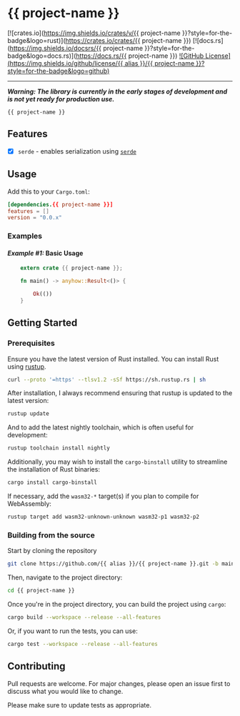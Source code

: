 # {{ project-name }}

[![crates.io](https://img.shields.io/crates/v/{{ project-name }}?style=for-the-badge&logo=rust)](https://crates.io/crates/{{ project-name }})
[![docs.rs](https://img.shields.io/docsrs/{{ project-name }}?style=for-the-badge&logo=docs.rs)](https://docs.rs/{{ project-name }})
[![GitHub License](https://img.shields.io/github/license/{{ alias }}/{{ project-name }}?style=for-the-badge&logo=github)](LICENSE)

***

_**Warning: The library is currently in the early stages of development and is not yet ready for production use.**_

`{{ project-name }}`

## Features

- [x] `serde` - enables serialization using [`serde`](https://serde.rs/)

## Usage

Add this to your `Cargo.toml`:

```toml
[dependencies.{{ project-name }}]
features = []
version = "0.0.x"
```

### Examples

#### _Example #1:_ Basic Usage

```rust
    extern crate {{ project-name }};

    fn main() -> anyhow::Result<()> {

        Ok(())
    }

```

## Getting Started

### Prerequisites

Ensure you have the latest version of Rust installed. You can install Rust using [rustup](https://rustup.rs/).

```bash
curl --proto '=https' --tlsv1.2 -sSf https://sh.rustup.rs | sh
```

After installation, I always recommend ensuring that rustup is updated to the latest version:

```bash
rustup update
```

And to add the latest nightly toolchain, which is often useful for development:

```bash
rustup toolchain install nightly
```

Additionally, you may wish to install the `cargo-binstall` utility to streamline the installation of Rust binaries:

```bash
cargo install cargo-binstall
```

If necessary, add the `wasm32-*` target(s) if you plan to compile for WebAssembly:

```bash
rustup target add wasm32-unknown-unknown wasm32-p1 wasm32-p2
```

### Building from the source

Start by cloning the repository

```bash
git clone https://github.com/{{ alias }}/{{ project-name }}.git -b main --depth 1
```

Then, navigate to the project directory:

```bash
cd {{ project-name }}
```

Once you're in the project directory, you can build the project using `cargo`:

```bash
cargo build --workspace --release --all-features
```

Or, if you want to run the tests, you can use:

```bash
cargo test --workspace --release --all-features
```

## Contributing

Pull requests are welcome. For major changes, please open an issue first
to discuss what you would like to change.

Please make sure to update tests as appropriate.
